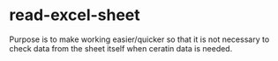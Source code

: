 # read-excel-sheet
Purpose is to make working easier/quicker so that it is not necessary to check data from the sheet itself when ceratin data is needed.
